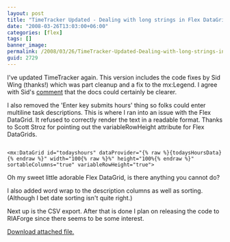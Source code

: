 ```yaml
---
layout: post
title: "TimeTracker Updated - Dealing with long strings in Flex DataGrids"
date: "2008-03-26T13:03:00+06:00"
categories: [flex]
tags: []
banner_image: 
permalink: /2008/03/26/TimeTracker-Updated-Dealing-with-long-strings-in-Flex-DataGrids
guid: 2729
---
```


I've updated TimeTracker again. This version includes the code fixes by Sid Wing (thanks!) which was part cleanup and a fix to the mx:Legend. I agree with Sid's <a href="http://www.raymondcamden.com/index.cfm/2008/3/25/Time-Tracker-AIR-Application-Updated#cE8C92552-19B9-E658-9D7D44FCBB65C571">comment</a> that the docs could certainly be clearer.

I also removed the 'Enter key submits hours' thing so folks could enter multiline task descriptions. This is where I ran into an issue with the Flex DataGrid. It refused to correctly render the text in a readable format. Thanks to Scott Stroz for pointing out the variableRowHeight attribute for Flex DataGrids.

<code>
&lt;mx:DataGrid id="todayshours" dataProvider="{% raw %}{todaysHoursData}{% endraw %}" width="100{% raw %}%" height="100%{% endraw %}" sortableColumns="true" variableRowHeight="true"&gt;
</code>

Oh my sweet little adorable Flex DataGrid, is there anything you cannot do?

I also added word wrap to the description columns as well as sorting. (Although I bet date sorting isn't quite right.)

Next up is the CSV export. After that is done I plan on releasing the code to RIAForge since there seems to be some interest.<p><a href='enclosures/D{% raw %}%3A%{% endraw %}5Chosts{% raw %}%5Cwww%{% endraw %}2Ecoldfusionjedi{% raw %}%2Ecom%{% endraw %}5Cenclosures{% raw %}%2FArchive20%{% endraw %}2Ezip'>Download attached file.</a></p>